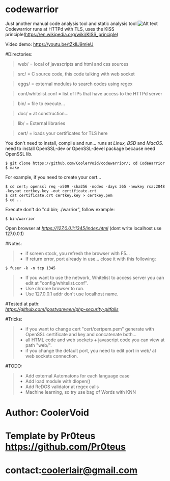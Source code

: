 # codewarrior
Just another manual code analysis tool and static analysis tool 
![Alt text](https://github.com/CoolerVoid/codewarrior/blob/master/doc/img/img1.png)
Codewarrior runs at HTTPd with TLS, uses the KISS principle(https://en.wikipedia.org/wiki/KISS_principle)

Video demo: https://youtu.be/tZkllJ9mieU

#Directories:
> web/ = local of javascripts and html and css sources

> src/ = C source code, this code talking with web socket 

> eggs/ = external modules to search codes using regex

> conf/whitelist.conf = list of IPs that have  access to the HTTPd server

> bin/ = file to execute...

> doc/ = at construction...

> lib/ = External libraries

> cert/ = loads your certificates for TLS here

You don't need to install, compile and run... runs at *Linux,* *BSD* and *MacOS.*
need to install OpenSSL-dev or OpenSSL-devel package because need OpenSSL lib.
```
$ git clone https://github.com/CoolerVoid/codewarrior/; cd CodeWarrior
$ make
```
For example, if you need to create your cert...
```
$ cd cert; openssl req -x509 -sha256 -nodes -days 365 -newkey rsa:2048 -keyout certkey.key -out certificate.crt
$ cat certificate.crt certkey.key > certkey.pem 
$ cd ..
```

Execute don't do "cd bin; ./warrior", follow example:
```
$ bin/warrior 
```

Open browser at *https://127.0.0.1:1345/index.html*   (dont write localhost use 127.0.0.1)

#Notes:
>* if screen stock, you refresh the browser with F5...
>* If return error, port already in use... close it with this following:
``` 
$ fuser -k -n tcp 1345
```

>* If you want to use the network, Whitelist to access server you can edit at "config/whitelist.conf". 
>* Use chrome browser to run.
>* Use 127.0.0.1 addr don't use localhost name.

#Tested at path:  
*https://github.com/joostvanveen/php-security-pitfalls*


#Tricks:
>* if you want to change cert "cert/certpem.pem" generate with OpenSSL certificate and key and concatenate both...
>* all HTML code and web sockets + javascript code you can view at path "web/".
>* if you change the default port, you need to edit port in web/ at web sockets connection.

#TODO:
>* Add external Automatons for each language case
>* Add load module with dlopen()
>* Add ReDOS validator at regex calls
>* Machine learning, so try use bag of Words with KNN

# Author: CoolerVoid
# Template by Pr0teus https://github.com/Pr0teus
# contact:coolerlair@gmail.com

